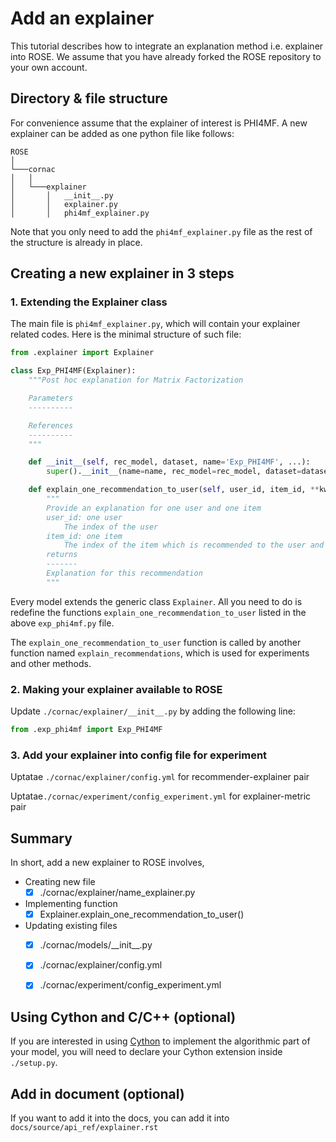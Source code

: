 # Add an explainer

This tutorial describes how to integrate an explanation method i.e. explainer into ROSE. We assume that you have already forked the ROSE repository to your own account.

## Directory & file structure

For convenience assume that the explainer of interest is PHI4MF. A new explainer can be added as one python file like follows:
```
ROSE    
│
└───cornac
│   │
│   └───explainer
│       │   __init__.py
│       │   explainer.py
│       │   phi4mf_explainer.py
```
Note that you only need to add the `phi4mf_explainer.py` file as the rest of the structure is already in place.

## Creating a new explainer in 3 steps

### 1. Extending the Explainer class

The main file is `phi4mf_explainer.py`, which will contain your explainer related codes.  Here is the minimal structure of such file:
```python
from .explainer import Explainer

class Exp_PHI4MF(Explainer):
    """Post hoc explanation for Matrix Factorization

    Parameters
    ----------

    References
    ----------
    """

    def __init__(self, rec_model, dataset, name='Exp_PHI4MF', ...):
        super().__init__(name=name, rec_model=rec_model, dataset=dataset) 

    def explain_one_recommendation_to_user(self, user_id, item_id, **kwargs):
	    """
        Provide an explanation for one user and one item
        user_id: one user
        	The index of the user
        item_id: one item
        	The index of the item which is recommended to the user and needed to be explained.
        returns
        -------
        Explanation for this recommendation
        """
```
Every model extends the generic class `Explainer`. All you need to do is redefine the functions `explain_one_recommendation_to_user` listed in the above `exp_phi4mf.py` file.  

The `explain_one_recommendation_to_user` function is called by another function named `explain_recommendations`, which is used for experiments and other methods.

### 2. Making your explainer available to ROSE
Update `./cornac/explainer/__init__.py` by adding the following line:
```python
from .exp_phi4mf import Exp_PHI4MF
```

### 3. Add your explainer into config file for experiment
Uptatae `./cornac/explainer/config.yml` for recommender-explainer pair

Uptatae`./cornac/experiment/config_experiment.yml` for explainer-metric pair


## Summary

In short, add a new explainer to ROSE involves,

- Creating new file
    - [x] ./cornac/explainer/name_explainer.py
- Implementing function
     - [x] Explainer.explain_one_recommendation_to_user()
- Updating existing files
     - [x] ./cornac/models/\_\_init__.py
     - [x] ./cornac/explainer/config.yml
     - [x] ./cornac/experiment/config_experiment.yml


## Using Cython and C/C++ (optional)

If you are interested in using [Cython](https://cython.org/) to implement the algorithmic part of your model,  you will need to declare your Cython extension inside  `./setup.py`.

## Add in document (optional)

If you want to add it into the docs, you can add it into `docs/source/api_ref/explainer.rst`